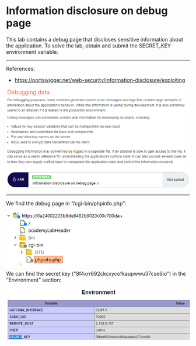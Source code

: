 
# Information disclosure on debug page

This lab contains a debug page that discloses sensitive information about the application. To solve the lab, obtain and submit the SECRET_KEY environment variable.

---------------------------------------------

References: 

- https://portswigger.net/web-security/information-disclosure/exploiting



![img](images/Information%20disclosure%20on%20debug%20page/1.png)

---------------------------------------------

We find the debug page in “/cgi-bin/phpinfo.php”:



![img](images/Information%20disclosure%20on%20debug%20page/2.png)


We can find the secret key ("8f4xrr692ckcxycofkaupwwu37cse6io") in the “Environment” section:



![img](images/Information%20disclosure%20on%20debug%20page/3.png)
